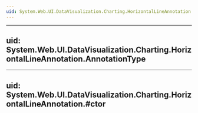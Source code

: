 ```yaml
---
uid: System.Web.UI.DataVisualization.Charting.HorizontalLineAnnotation
---
```


---
uid: System.Web.UI.DataVisualization.Charting.HorizontalLineAnnotation.AnnotationType
---

---
uid: System.Web.UI.DataVisualization.Charting.HorizontalLineAnnotation.#ctor
---

